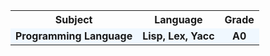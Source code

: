 <table>
  <tr>
    <th style="text-align: center; background-color:-g;"><strong>Subject</strong></th>
    <th style="text-align: center; background-color:-g;"><strong>Language</strong></th>
    <th style="text-align: center; background-color:-g;"><strong>Grade</strong></th>
  </tr>
  <tr>
    <td style="text-align: center; background-color:#F0F8FF;"><strong>Programming Language</strong></td>
    <td style="text-align: center; background-color:#F0F8FF;"><strong>Lisp, Lex, Yacc</strong></td>
    <td style="text-align: center; background-color:#F0F8FF;"><strong>A0</strong></td>
  </tr>
</table>
